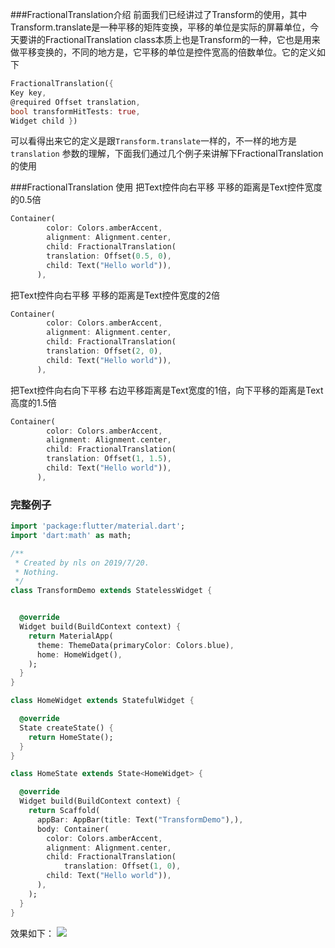 ###FractionalTranslation介绍
前面我们已经讲过了Transform的使用，其中Transform.translate是一种平移的矩阵变换，平移的单位是实际的屏幕单位，今天要讲的FractionalTranslation class本质上也是Transform的一种，它也是用来做平移变换的，不同的地方是，它平移的单位是控件宽高的倍数单位。它的定义如下
```dart
FractionalTranslation({
Key key, 
@required Offset translation, 
bool transformHitTests: true, 
Widget child })
```
可以看得出来它的定义是跟`Transform.translate`一样的，不一样的地方是`translation` 参数的理解，下面我们通过几个例子来讲解下FractionalTranslation的使用

###FractionalTranslation 使用
把Text控件向右平移 平移的距离是Text控件宽度的0.5倍
```dart
Container(
        color: Colors.amberAccent,
        alignment: Alignment.center,
        child: FractionalTranslation(
        translation: Offset(0.5, 0),
        child: Text("Hello world")),
      ),
```

把Text控件向右平移 平移的距离是Text控件宽度的2倍
```dart
Container(
        color: Colors.amberAccent,
        alignment: Alignment.center,
        child: FractionalTranslation(
        translation: Offset(2, 0),
        child: Text("Hello world")),
      ),
```
把Text控件向右向下平移 右边平移距离是Text宽度的1倍，向下平移的距离是Text高度的1.5倍
```dart
Container(
        color: Colors.amberAccent,
        alignment: Alignment.center,
        child: FractionalTranslation(
        translation: Offset(1, 1.5),
        child: Text("Hello world")),
      ),
```
### 完整例子
```dart
import 'package:flutter/material.dart';
import 'dart:math' as math;

/**
 * Created by nls on 2019/7/20.
 * Nothing.
 */
class TransformDemo extends StatelessWidget {


  @override
  Widget build(BuildContext context) {
    return MaterialApp(
      theme: ThemeData(primaryColor: Colors.blue),
      home: HomeWidget(),
    );
  }
}

class HomeWidget extends StatefulWidget {

  @override
  State createState() {
    return HomeState();
  }
}

class HomeState extends State<HomeWidget> {

  @override
  Widget build(BuildContext context) {
    return Scaffold(
      appBar: AppBar(title: Text("TransformDemo"),),
      body: Container(
        color: Colors.amberAccent,
        alignment: Alignment.center,
        child: FractionalTranslation(
            translation: Offset(1, 0),
        child: Text("Hello world")),
      ),
    );
  }
}
```
效果如下：
![](https://upload-images.jianshu.io/upload_images/2829725-f10c0ecbb8cfe625.png?imageMogr2/auto-orient/strip%7CimageView2/2/w/1240)


